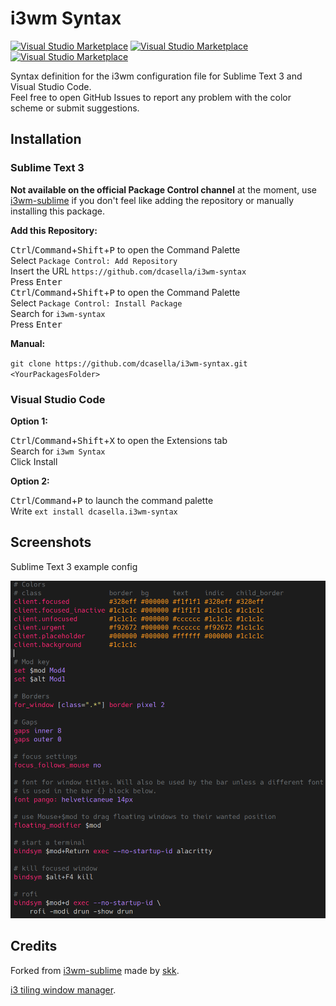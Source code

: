 # i3wm Syntax

[![Visual Studio Marketplace](https://img.shields.io/vscode-marketplace/v/dcasella.i3wm-syntax.svg?style=flat-square)](https://marketplace.visualstudio.com/items?itemName=dcasella.i3wm-syntax)
[![Visual Studio Marketplace](https://img.shields.io/vscode-marketplace/d/dcasella.i3wm-syntax.svg?style=flat-square)](https://marketplace.visualstudio.com/items?itemName=dcasella.i3wm-syntax)
[![Visual Studio Marketplace](https://img.shields.io/vscode-marketplace/r/dcasella.i3wm-syntax.svg?style=flat-square)](https://marketplace.visualstudio.com/items?itemName=dcasella.i3wm-syntax)

Syntax definition for the i3wm configuration file for Sublime Text 3 and Visual Studio Code.  
Feel free to open GitHub Issues to report any problem with the color scheme or submit suggestions.

## Installation

### Sublime Text 3

**Not available on the official Package Control channel** at the moment, use [i3wm-sublime](https://github.com/skk/i3wm-sublime) if you don't feel like adding the repository or manually installing this package.

**Add this Repository:**

<kbd>Ctrl</kbd>/<kbd>Command</kbd>+<kbd>Shift</kbd>+<kbd>P</kbd> to open the Command Palette  
Select `Package Control: Add Repository`  
Insert the URL `https://github.com/dcasella/i3wm-syntax`  
Press <kbd>Enter</kbd>  
<kbd>Ctrl</kbd>/<kbd>Command</kbd>+<kbd>Shift</kbd>+<kbd>P</kbd> to open the Command Palette  
Select `Package Control: Install Package`  
Search for `i3wm-syntax`  
Press <kbd>Enter</kbd>

**Manual:**

`git clone https://github.com/dcasella/i3wm-syntax.git <YourPackagesFolder>`

### Visual Studio Code

**Option 1:**

<kbd>Ctrl</kbd>/<kbd>Command</kbd>+<kbd>Shift</kbd>+<kbd>X</kbd> to open the Extensions tab  
Search for `i3wm Syntax`  
Click Install

**Option 2:**

<kbd>Ctrl</kbd>/<kbd>Command</kbd>+<kbd>P</kbd> to launch the command palette  
Write `ext install dcasella.i3wm-syntax`

## Screenshots

Sublime Text 3 example config

![ST3 Screenshot](screenshotst3.png)

## Credits

Forked from [i3wm-sublime](https://github.com/skk/i3wm-sublime) made by [skk](https://github.com/skk).

[i3 tiling window manager](http://i3wm.org).
